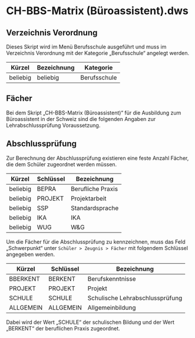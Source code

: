 # CH-BBS-Matrix (Büroassistent).dws

## Verzeichnis Verordnung

Dieses Skript wird im Menü Berufsschule ausgeführt und muss im Verzeichnis Verordnung mit der Kategorie „Berufsschule“ angelegt werden.

|Kürzel	|Bezeichnung	|Kategorie|
|--|--|--|
|beliebig|	beliebig|	Berufsschule|

## Fächer

Bei dem Skript „CH-BBS-Matrix (Büroassistent)“ für die Ausbildung zum Büroassistent in der Schweiz sind die folgenden Angaben zur Lehrabschlussprüfung Voraussetzung.

## Abschlussprüfung

Zur Berechnung der Abschlussprüfung existieren eine feste Anzahl Fächer, die dem Schüler zugeordnet werden müssen. 

|Kürzel	|Schlüssel	|Bezeichnung|
|--|--|--|
|beliebig|	BEPRA	|Berufliche Praxis|
|beliebig|	PROJEKT	|Projektarbeit|
|beliebig|	SSP	|Standardsprache|
|beliebig|	IKA	|IKA|
|beliebig|	WUG	|W&G|

Um die Fächer für die Abschlussprüfung zu kennzeichnen, muss das Feld „Schwerpunkt“ unter ```Schüler > Zeugnis > Fächer``` mit folgendem Schlüssel angegeben werden.

|Kürzel	|Schlüssel|	Bezeichnung|
|--|--|--|
|BBERKENT|BERKENT|Berufskenntnisse|
|PROJEKT|PROJEKT|Projekt|
|SCHULE	|SCHULE|Schulische Lehrabschlussprüfung|
|ALLGEMEIN|ALLGEMEIN|Allgemeinbildung|


Dabei wird der Wert „SCHULE“ der schulischen Bildung und der Wert „BERKENT“ der beruflichen Praxis zugeordnet.

